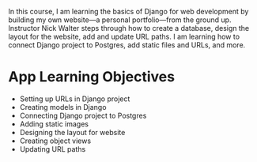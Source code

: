 In this course, I am learning the basics of Django for web development by building my own website—a personal portfolio—from the ground up. Instructor Nick Walter steps through how to create a database, design the layout for the website, add and update URL paths. I am learning how to connect Django project to Postgres, add static files and URLs, and more.

# App Learning Objectives
- Setting up URLs in Django project
- Creating models in Django
- Connecting Django project to Postgres
- Adding static images
- Designing the layout for website
- Creating object views
- Updating URL paths
